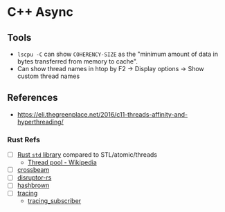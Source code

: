 # C++ Async

## Tools

* `lscpu -C` can show `COHERENCY-SIZE` as the "minimum amount of data in bytes transferred from memory to cache".
* Can show thread names in htop by F2 → Display options → Show custom thread names

## References

* https://eli.thegreenplace.net/2016/c11-threads-affinity-and-hyperthreading/

### Rust Refs

- [ ] [Rust `std` library](https://doc.rust-lang.org/std/index.html) compared to STL/atomic/threads
  + [Thread pool - Wikipedia](https://en.wikipedia.org/wiki/Thread_pool)
- [ ] [crossbeam](https://github.com/crossbeam-rs/crossbeam)
- [ ] [disruptor-rs](https://github.com/nicholassm/disruptor-rs)
- [ ] [hashbrown](https://docs.rs/hashbrown/latest/hashbrown/)
- [ ] [tracing](https://docs.rs/tracing/latest/tracing/)
  + [tracing_subscriber](https://docs.rs/tracing-subscriber/latest/tracing_subscriber/)

